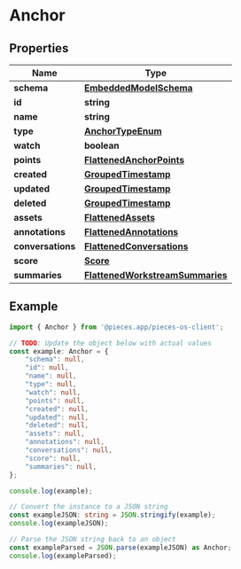 
# Anchor


## Properties

Name | Type
------------ | -------------
**schema** | [**EmbeddedModelSchema**](EmbeddedModelSchema)
**id** | **string**
**name** | **string**
**type** | [**AnchorTypeEnum**](AnchorTypeEnum)
**watch** | **boolean**
**points** | [**FlattenedAnchorPoints**](FlattenedAnchorPoints)
**created** | [**GroupedTimestamp**](GroupedTimestamp)
**updated** | [**GroupedTimestamp**](GroupedTimestamp)
**deleted** | [**GroupedTimestamp**](GroupedTimestamp)
**assets** | [**FlattenedAssets**](FlattenedAssets)
**annotations** | [**FlattenedAnnotations**](FlattenedAnnotations)
**conversations** | [**FlattenedConversations**](FlattenedConversations)
**score** | [**Score**](Score)
**summaries** | [**FlattenedWorkstreamSummaries**](FlattenedWorkstreamSummaries)

## Example

```typescript
import { Anchor } from '@pieces.app/pieces-os-client';

// TODO: Update the object below with actual values
const example: Anchor = {
    "schema": null,
    "id": null,
    "name": null,
    "type": null,
    "watch": null,
    "points": null,
    "created": null,
    "updated": null,
    "deleted": null,
    "assets": null,
    "annotations": null,
    "conversations": null,
    "score": null,
    "summaries": null,
};

console.log(example);

// Convert the instance to a JSON string
const exampleJSON: string = JSON.stringify(example);
console.log(exampleJSON);

// Parse the JSON string back to an object
const exampleParsed = JSON.parse(exampleJSON) as Anchor;
console.log(exampleParsed);
```


